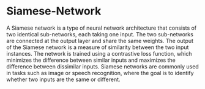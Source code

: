 # Siamese-Network

A Siamese network is a type of neural network architecture that consists of two identical sub-networks, each taking one input. The two sub-networks are connected at the output layer and share the same weights. The output of the Siamese network is a measure of similarity between the two input instances. The network is trained using a contrastive loss function, which minimizes the difference between similar inputs and maximizes the difference between dissimilar inputs. Siamese networks are commonly used in tasks such as image or speech recognition, where the goal is to identify whether two inputs are the same or different.
